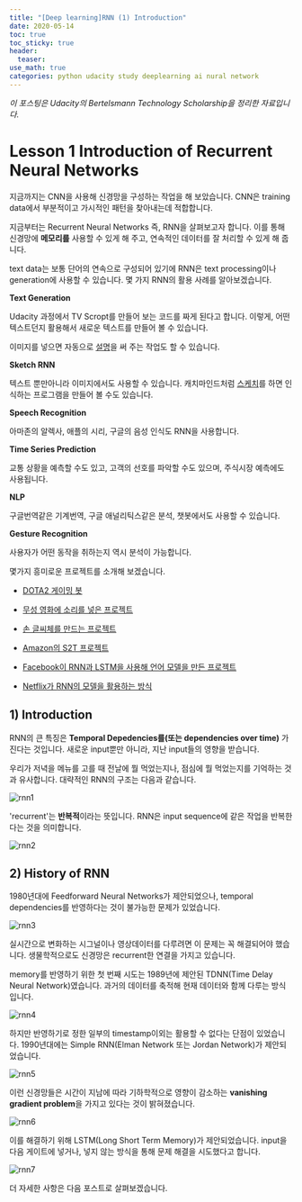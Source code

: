 ```yaml
---
title: "[Deep learning]RNN (1) Introduction"
date: 2020-05-14
toc: true
toc_sticky: true
header:
  teaser: 
use_math: true
categories: python udacity study deeplearning ai nural network
---
```


*이 포스팅은 Udacity의 Bertelsmann Technology Scholarship을 정리한 자료입니다.*  

# Lesson 1 Introduction of Recurrent Neural Networks

지금까지는 CNN을 사용해 신경망을 구성하는 작업을 해 보았습니다. CNN은 training data에서 부분적이고 가시적인 패턴을 찾아내는데 적합합니다.

지금부터는 Recurrent Neural Networks 즉, RNN을 살펴보고자 합니다. 이를 통해 신경망에 **메모리를** 사용할 수 있게 해 주고, 연속적인 데이터를 잘 처리할 수 있게 해 줍니다.

text data는 보통 단어의 연속으로 구성되어 있기에 RNN은 text processing이나 generation에 사용할 수 있습니다. 몇 가지 RNN의 활용 사례를 알아보겠습니다.


**Text Generation**

Udacity 과정에서 TV Scropt를 만들어 보는 코드를 짜게 된다고 합니다. 이렇게, 어떤 텍스트던지 활용해서 새로운 텍스트를 만들어 볼 수 있습니다. 

이미지를 넣으면 자동으로 [설명](https://github.com/yunjey/pytorch-tutorial/tree/master/tutorials/03-advanced/image_captioning)을 써 주는 작업도 할 수 있습니다.


**Sketch RNN**

텍스트 뿐만아니라 이미지에서도 사용할 수 있습니다. 캐치마인드처럼 [스케치](https://magenta.tensorflow.org/assets/sketch_rnn_demo/index.html)를 하면 인식하는 프로그램을 만들어 볼 수도 있습니다.

**Speech Recognition**

아마존의 알렉사, 애플의 시리, 구글의 음성 인식도 RNN을 사용합니다.

**Time Series Prediction**

교통 상황을 예측할 수도 있고, 고객의 선호를 파악할 수도 있으며, 주식시장 예측에도 사용됩니다.

**NLP**

구글번역같은 기계번역, 구글 애널리틱스같은 분석, 챗봇에서도 사용할 수 있습니다.

**Gesture Recognition**

사용자가 어떤 동작을 취하는지 역시 분석이 가능합니다.

몇가지 흥미로운 프로젝트를 소개해 보겠습니다.

* [DOTA2 게이밍 봇](https://ucai.com/blog/dota-2/)

* [무성 영화에 소리를 넣은 프로젝트](https://www.youtube.com/watch?time_continue=1&v=0FW99AQmMc8)

* [손 글씨체를 만드는 프로젝트](http://www.cs.toronto.edu/~graves/handwriting.cgi?text=My+name+is+Luka&style=&bias=0.15&samples=3)

* [Amazon의 S2T 프로젝트](https://aws.amazon.com/ko/lex/faqs/)

* [Facebook이 RNN과 LSTM을 사용해 언어 모델을 만든 프로젝트](https://code.facebook.com/posts/1827693967466780/building-an-efficient-neural-language-model-over-a-billion-words/)

* [Netflix가 RNN의 모델을 활용하는 방식](https://arxiv.org/pdf/1511.06939.pdf)



## 1) Introduction

RNN의 큰 특징은 **Temporal Depedencies를(또는 dependencies over time)** 가진다는 것입니다. 새로운 input뿐만 아니라, 지난 input들의 영향을 받습니다.

우리가 저녁을 메뉴를 고를 때 전날에 뭘 먹었는지나, 점심에 뭘 먹었는지를 기억하는 것과 유사합니다. 대략적인 RNN의 구조는 다음과 같습니다.

![rnn1](https://drive.google.com/uc?id=1xpqpwkcR6Gt51nkHf_vlmGR3UoLsfkCJ)

'recurrent'는 **반복적**이라는 뜻입니다. RNN은 input sequence에 같은 작업을 반복한다는 것을 의미합니다.

![rnn2](https://drive.google.com/uc?id=1kgEDThtxTpWjm-fo79dGAd0Pa65R_25p)


## 2) History of RNN

1980년대에 Feedforward Neural Networks가 제안되었으나, temporal dependencies를 반영하다는 것이 불가능한 문제가 있었습니다.

![rnn3](https://drive.google.com/uc?id=1rUXEQ93H0WLxjMRmoBqWXTDFSdNzM0qV)

실시간으로 변화하는 시그널이나 영상데이터를 다루려면 이 문제는 꼭 해결되어야 했습니다. 생물학적으로도 신경망은 recurrent한 연결을 가지고 있습니다.

memory를 반영하기 위한 첫 번째 시도는 1989년에 제안된 TDNN(Time Delay Neural Network)였습니다. 과거의 데이터를 축적해 현재 데이터와 함께 다루는 방식입니다.

![rnn4](https://drive.google.com/uc?id=1ZZNyLAqjnXFB_vEgfIfLM1JTZ_IT0S3K)

하지만 반영하기로 정한 일부의 timestamp이외는 활용할 수 없다는 단점이 있었습니다. 1990년대에는 Simple RNN(Elman Network 또는 Jordan Network)가 제안되었습니다.  

![rnn5](https://drive.google.com/uc?id=1mqQVwEht3nlILRLpFrHwIcabti9vRJSJ)

이런 신경망들은 시간이 지남에 따라 기하학적으로 영향이 감소하는 **vanishing gradient problem**을 가지고 있다는 것이 밝혀졌습니다.

![rnn6](https://drive.google.com/uc?id=15Vy3h5iRWChtk0R82PAuXGxyFwuvt_bj)

이를 해결하기 위해 LSTM(Long Short Term Memory)가 제안되었습니다. input을 다음 게이트에 넣거나, 넣지 않는 방식을 통해 문제 해결을 시도했다고 합니다. 

![rnn7](https://drive.google.com/uc?id=1V2oqXhAHKdCTGkfRX9tZuPijfBpZJMZo)

더 자세한 사항은 다음 포스트로 살펴보겠습니다.